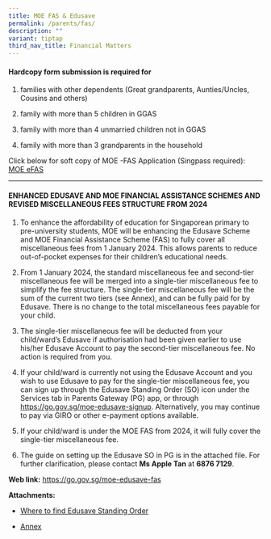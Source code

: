 ```yaml
---
title: MOE FAS & Edusave
permalink: /parents/fas/
description: ""
variant: tiptap
third_nav_title: Financial Matters
---
```

<h4>Hardcopy form submission is required for</h4>
<ol data-tight="true" class="tight">
<li>
<p>families with other dependents (Great grandparents, Aunties/Uncles, Cousins
and others)</p>
</li>
<li>
<p>family with more than 5 children in GGAS</p>
</li>
<li>
<p>family with more than 4 unmarried children not in GGAS</p>
</li>
<li>
<p>family with more than 3 grandparents in the household</p>
</li>
</ol>
<p></p>
<p>Click below for soft copy of MOE -FAS Application (Singpass required):
<br><a href="https://go.gov.sg/moe-efasggas" rel="noopener noreferrer nofollow" target="_blank">MOE eFAS</a>
</p>
<hr>
<h4>ENHANCED EDUSAVE AND MOE FINANCIAL ASSISTANCE SCHEMES AND REVISED MISCELLANEOUS FEES STRUCTURE FROM 2024</h4>
<ol data-tight="true" class="tight">
<li>
<p>To enhance the affordability of education for Singaporean primary to pre-university
students, MOE will be enhancing the Edusave Scheme and MOE Financial Assistance
Scheme (FAS) to fully cover all miscellaneous fees from 1 January 2024.
This allows parents to reduce out-of-pocket expenses for their children’s
educational needs.</p>
</li>
<li>
<p>From 1 January 2024, the standard miscellaneous fee and second-tier miscellaneous
fee will be merged into a single-tier miscellaneous fee to simplify the
fee structure. The single-tier miscellaneous fee will be the sum of the
current two tiers (see Annex), and can be fully paid for by Edusave. There
is no change to the total miscellaneous fees payable for your child.</p>
</li>
<li>
<p>The single-tier miscellaneous fee will be deducted from your child/ward’s
Edusave if authorisation had been given earlier to use his/her Edusave
Account to pay the second-tier miscellaneous fee. No action is required
from you.</p>
</li>
<li>
<p>If your child/ward is currently not using the Edusave Account and you
wish to use Edusave to pay for the single-tier miscellaneous fee, you can
sign up through the Edusave Standing Order (SO) icon under the Services
tab in Parents Gateway (PG) app, or through <a href="https://go.gov.sg/moe-edusave-signup" rel="noopener noreferrer nofollow" target="_blank">https://go.gov.sg/moe-edusave-signup</a>.
Alternatively, you may continue to pay via GIRO or other e-payment options
available.</p>
</li>
<li>
<p>If your child/ward is under the MOE FAS from 2024, it will fully cover
the single-tier miscellaneous fee.</p>
</li>
<li>
<p>The guide on setting up the Edusave SO in PG is in the attached file.
For further clarification, please contact <strong>Ms Apple Tan</strong> at <strong>6876 7129</strong>.</p>
</li>
</ol>
<p><strong>Web link:</strong>  <a href="https://go.gov.sg/moe-edusave-fas2023" rel="noopener noreferrer nofollow" target="_blank">https://go.gov.sg/moe-edusave-fas</a>
</p>
<p><strong>Attachments:</strong>
</p>
<ul data-tight="true" class="tight">
<li>
<p><a href="/files/Parents/where%20to%20find%20edusave%20standing%20order.pdf" rel="noopener noreferrer nofollow" target="_blank">Where to find Edusave Standing Order</a>
</p>
</li>
<li>
<p><a href="/files/Parents/annex-pdf.pdf" rel="noopener noreferrer nofollow" target="_blank">Annex</a>
</p>
</li>
</ul>
<p></p>